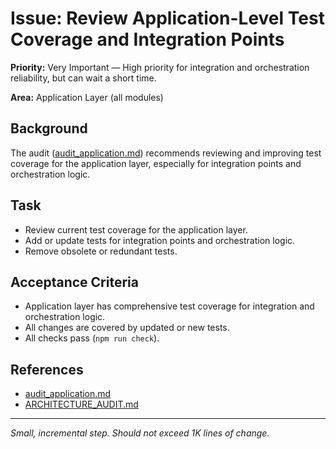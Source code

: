 # Issue: Review Application-Level Test Coverage and Integration Points

**Priority:** Very Important — High priority for integration and orchestration reliability, but can wait a short time.

**Area:** Application Layer (all modules)

## Background
The audit ([audit_application.md](../audit_application.md)) recommends reviewing and improving test coverage for the application layer, especially for integration points and orchestration logic.

## Task
- Review current test coverage for the application layer.
- Add or update tests for integration points and orchestration logic.
- Remove obsolete or redundant tests.

## Acceptance Criteria
- Application layer has comprehensive test coverage for integration and orchestration logic.
- All changes are covered by updated or new tests.
- All checks pass (`npm run check`).

## References
- [audit_application.md](../audit_application.md)
- [ARCHITECTURE_AUDIT.md](../ARCHITECTURE_AUDIT.md)

---
_Small, incremental step. Should not exceed 1K lines of change._
